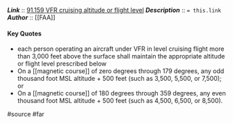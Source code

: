 ***Link***      :: [91.159 VFR cruising altitude or flight level](https://www.ecfr.gov/current/title-14/section-91.159)
***Description***      :: `= this.link`
***Author*** :: [[FAA]]

#### Key Quotes
* each person operating an aircraft under VFR in level cruising flight more than 3,000 feet above the surface shall maintain the appropriate altitude or flight level prescribed below
* On a [[magnetic course]] of zero degrees through 179 degrees, any odd thousand foot MSL altitude + 500 feet (such as 3,500, 5,500, or 7,500); or 
* On a [[magnetic course]] of 180 degrees through 359 degrees, any even thousand foot MSL altitude + 500 feet (such as 4,500, 6,500, or 8,500).

#source #far